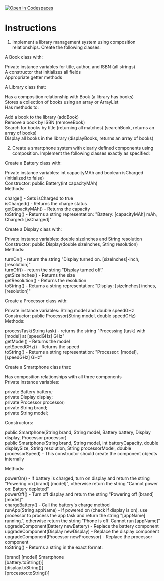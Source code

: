 [![Open in Codespaces](https://classroom.github.com/assets/launch-codespace-2972f46106e565e64193e422d61a12cf1da4916b45550586e14ef0a7c637dd04.svg)](https://classroom.github.com/open-in-codespaces?assignment_repo_id=19602824)
# Instructions  

1. Implement a library management system using composition relationships. Create the following classes:</br>

A Book class with:</br>

Private instance variables for title, author, and ISBN (all strings)</br>
A constructor that initializes all fields</br>
Appropriate getter methods</br>


A Library class that:</br>

Has a composition relationship with Book (a library has books)</br>
Stores a collection of books using an array or ArrayList</br>
Has methods to:</br>

Add a book to the library (addBook)</br>
Remove a book by ISBN (removeBook)</br>
Search for books by title (returning all matches) (searchBook, returns an array of books)</br>
Display all books in the library (displayBooks, returns an array of books)</br>

2. Create a smartphone system with clearly defined components using composition. Implement the following classes exactly as specified:</br>

Create a Battery class with:</br>

Private instance variables: int capacityMAh and boolean isCharged (initialized to false)</br>
Constructor: public Battery(int capacityMAh)</br>
Methods:</br>

charge() - Sets isCharged to true</br>
isCharged() - Returns the charge status</br>
getCapacityMAh() - Returns the capacity</br>
toString() - Returns a string representation: "Battery: [capacityMAh] mAh, Charged: [isCharged]"</br>




Create a Display class with:</br>

Private instance variables: double sizeInches and String resolution</br>
Constructor: public Display(double sizeInches, String resolution)</br>
Methods:</br>

turnOn() - return the string "Display turned on. [sizeInches]-inch, [resolution]"</br>
turnOff() - return the string "Display turned off."</br>
getSizeInches() - Returns the size</br>
getResolution() - Returns the resolution</br>
toString() - Returns a string representation: "Display: [sizeInches] inches, [resolution]"</br>




Create a Processor class with:</br>

Private instance variables: String model and double speedGHz</br>
Constructor: public Processor(String model, double speedGHz)</br>
Methods:</br>

processTask(String task) - returns the string "Processing [task] with [model] at [speedGHz] GHz"</br>
 getModel() - Returns the model</br>
getSpeedGHz() - Returns the speed</br>
toString() - Returns a string representation: "Processor: [model], [speedGHz] GHz"</br>




Create a Smartphone class that:</br>

Has composition relationships with all three components</br>
Private instance variables:</br>

private Battery battery;</br>
private Display display;</br>
private Processor processor;</br>
private String brand;</br>
private String model;</br>


Constructors:</br>

public Smartphone(String brand, String model, Battery battery, Display display, Processor processor)</br>
public Smartphone(String brand, String model, int batteryCapacity, double displaySize, String resolution, String processorModel, double processorSpeed) - This constructor should create the component objects internally</br>


Methods:</br>

powerOn() - If battery is charged, turn on display and return the string "Powering on [brand] [model]", otherwise return the string "Cannot power on: Battery depleted"</br>
powerOff() - Turn off display and return the string "Powering off [brand] [model]"</br>
chargeBattery() - Call the battery's charge method</br>
runApp(String appName) - If powered on (check if display is on), use processor to process the app task and return the string "[appName] running.", otherwise return the string "Phone is off. Cannot run [appName]"</br>
upgradeComponent(Battery newBattery) - Replace the battery component</br>
upgradeComponent(Display newDisplay) - Replace the display component</br>
upgradeComponent(Processor newProcessor) - Replace the processor component</br>
toString() - Returns a string in the exact format:

[brand] [model] Smartphone</br>
[battery.toString()]</br>
[display.toString()]</br>
[processor.toString()]</br>
